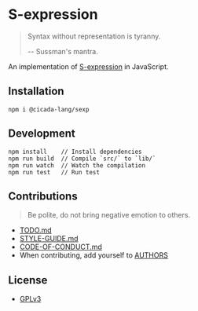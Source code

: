 # S-expression

> Syntax without representation is tyranny.
>
> -- Sussman's mantra.

An implementation of [S-expression](https://en.wikipedia.org/wiki/S-expression) in JavaScript.

## Installation

```
npm i @cicada-lang/sexp
```

## Development

```
npm install    // Install dependencies
npm run build  // Compile `src/` to `lib/`
npm run watch  // Watch the compilation
npm run test   // Run test
```

## Contributions

> Be polite, do not bring negative emotion to others.

- [TODO.md](TODO.md)
- [STYLE-GUIDE.md](STYLE-GUIDE.md)
- [CODE-OF-CONDUCT.md](CODE-OF-CONDUCT.md)
- When contributing, add yourself to [AUTHORS](AUTHORS)

## License

- [GPLv3](LICENSE)
